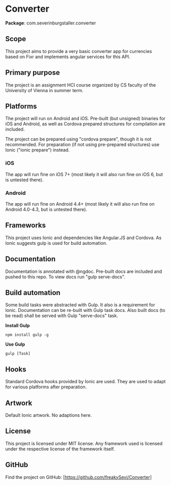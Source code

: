 # Converter
__Package__: com.severinburgstaller.converter

## Scope
This project aims to provide a very basic converter app for currencies based on Fixr and implements angular services for this API.

## Primary purpose
The project is an assignment HCI course organized by CS faculty of the  University of Vienna in summer term.

## Platforms
The project will run on Android and iOS. Pre-built (but unsigned) binaries for iOS and Android, as well as Cordova prepared structures for compilation are included.

The project can be prepared using "cordova prepare", though it is not recommended. For preparation (if not using pre-prepared structures) use Ionic ("ionic prepare") instead.

### iOS
The app will run fine on iOS 7+ (most likely it will also run fine on iOS 6, but is untested there).

### Android
The app will run fine on Android 4.4+ (most likely it will also run fine on Android 4.0-4.3, but is untested there).

## Frameworks
This project uses Ionic and dependencies like Angular.JS and Cordova. As Ionic suggests gulp is used for build automation.

## Documentation
Documentation is annotated with @ngdoc. Pre-built docs are included and pushed to this repo. To view docs run "gulp serve-docs".

## Build automation
Some build tasks were abstracted with Gulp. It also is a requirement for Ionic. Documentation can be re-built with Gulp task docs. Also built docs (to be read) shall be served with Gulp "serve-docs" task.

__Install Gulp__

    npm install gulp -g
    
__Use Gulp__
    
    gulp [Task]

## Hooks
Standard Cordova hooks provided by Ionic are used. They are used to adapt for various platforms after preparation.

## Artwork
Default Ionic artwork. No adaptions here.

## License
This project is licensed under MIT license. Any framework used is licensed under the respective license of the framework itself.

## GitHub
Find the project on GitHub: [https://github.com/freakySevi/Converter]